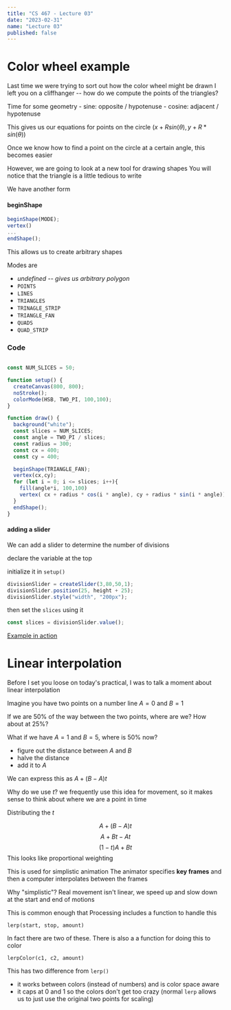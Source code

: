 ```yaml
---
title: "CS 467 - Lecture 03"
date: "2023-02-31"
name: "Lecture 03"
published: false
---
```

# Color wheel example

Last time we were trying to sort out how the color wheel might be drawn
I left you on a cliffhanger -- how do we compute the points of the triangles?


Time for some geometry
	- sine: opposite / hypotenuse
	- cosine: adjacent /  hypotenuse

This gives us our equations for points on the circle
$(x + R sin(\theta), y + R * sin(\theta))$


<!-- %%
draw unit circle on the board and a right triangle. See if the recall opposite over hypotenuse and adjacent over hypotenuse as definitions of cosine and sine of the angle.
%% -->


Once we know how to find a point on the circle at a certain angle, this becomes easier

However, we are going to look at a new tool for drawing shapes
You will notice that the triangle is a little tedious to write

We have another form

#### beginShape

```javascript
beginShape(MODE);
vertex()
...
endShape();

```

This allows us to create arbitrary shapes

Modes are 
- _undefined -- gives us arbitrary polygon_
- `POINTS`
- `LINES`
- `TRIANGLES`
- `TRINAGLE_STRIP`
- `TRIANGLE_FAN`
- `QUADS`
- `QUAD_STRIP`


### Code

```javascript

const NUM_SLICES = 50;

function setup() {
  createCanvas(800, 800);
  noStroke();
  colorMode(HSB, TWO_PI, 100,100);
}

function draw() {
  background("white");
  const slices = NUM_SLICES;
  const angle = TWO_PI / slices;
  const radius = 300;
  const cx = 400;
  const cy = 400;

  beginShape(TRIANGLE_FAN);
  vertex(cx,cy);
  for (let i = 0; i <= slices; i++){
    fill(angle*i, 100,100)
    vertex( cx + radius * cos(i * angle), cy + radius * sin(i * angle));
  }
  endShape();
}
```

#### adding a slider

We can add a slider to determine the number of divisions

declare the variable at the top

initialize it in `setup()`

```javascript
divisionSlider = createSlider(3,80,50,1);
divisionSlider.position(25, height + 25);
divisionSlider.style("width", "200px");
```

then set the `slices` using it

```javascript
const slices = divisionSlider.value();
```

[Example in action](../sketch/2023-02-21-colorwheel)


# Linear interpolation

Before I set you loose on today's practical, I was to talk a moment about linear interpolation

Imagine you have two points on a number line $A = 0$ and $B = 1$

If we are 50% of the way between the two points, where are we? How about at 25%?

What if we have $A =1$ and $B = 5$, where is 50% now?
- figure out the distance between $A$ and $B$
- halve the distance
- add it to $A$

We can express this as $A + (B - A)t$

Why do we use $t$?
	we frequently use this idea for movement, so it makes sense to think about where we are a point in time

Distributing the $t$

$$A + ( B - A)t$$
$$A + Bt - At$$
$$(1 - t)A + Bt$$
This looks like proportional weighting

This is used for simplistic animation
The animator specifies **key frames** and then a computer interpolates between the frames

Why "simplistic"? Real movement isn't linear, we speed up and slow down at the start and end of motions

This is common enough that Processing includes a function to handle this

`lerp(start, stop, amount)`

In fact there are two of these. There is also a a function for doing this to color

`lerpColor(c1, c2, amount)`

This has two difference from `lerp()`
- it works between colors (instead of numbers) and is color space aware
- it caps at 0 and 1 so the colors don't get too crazy (normal `lerp` allows us to just use the original two points for scaling)


